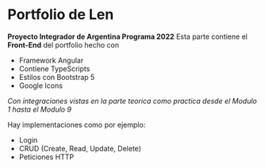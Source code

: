 # Portfolio de Len
**Proyecto Integrador de Argentina Programa 2022**
Esta parte contiene el **Front-End** del portfolio hecho con
- Framework Angular
- Contiene TypeScripts
- Estilos con Bootstrap 5
- Google Icons

_Con integraciones vistas en la parte teorica como practica desde el Modulo 1 hasta el Modulo 9_

Hay implementaciones como por ejemplo:
- Login
- CRUD (Create, Read, Update, Delete)
- Peticiones HTTP

